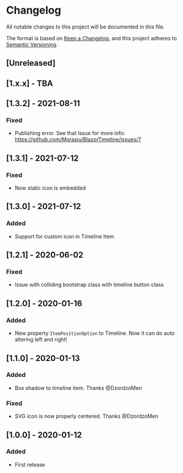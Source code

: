 # Changelog
All notable changes to this project will be documented in this file.

The format is based on [Keep a Changelog](https://keepachangelog.com/en/1.0.0/),
and this project adheres to [Semantic Versioning](https://semver.org/spec/v2.0.0.html).

## [Unreleased]

## [1.x.x] - TBA

## [1.3.2] - 2021-08-11

### Fixed
- Publishing error. See that Issue for more info: https://github.com/Morasiu/BlazorTimeline/issues/7

## [1.3.1] - 2021-07-12

### Fixed
- Now static icon is embedded 

## [1.3.0] - 2021-07-12

### Added
- Support for custom icon in Timeline Item


## [1.2.1] - 2020-06-02

### Fixed
- Issue with colliding bootstrap class with timeline button class

## [1.2.0] - 2020-01-16

### Added
- New property `ItemPositionOption` to Timeline. Now it can do auto altering left and right!

## [1.1.0] - 2020-01-13

### Added
- Box shadow to timeline item. Thanks @DzordzoMen

### Fixed
- SVG icon is now  properly centered. Thanks @DzordzoMen

## [1.0.0] - 2020-01-12

### Added
- First release